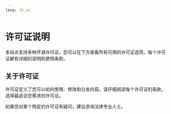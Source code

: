 ```yaml
---
lang: zh_cn
---
```


# 许可证说明

本站点支持多种开源许可证，您可以在下方查看所有可用的许可证选项。每个许可证都有详细的说明和使用条款。

## 关于许可证

许可证定义了您可以如何使用、修改和分发内容。请仔细阅读每个许可证的条款，选择最适合您需求的许可证。

如果您对某个特定的许可证有疑问，建议咨询法律专业人士。

